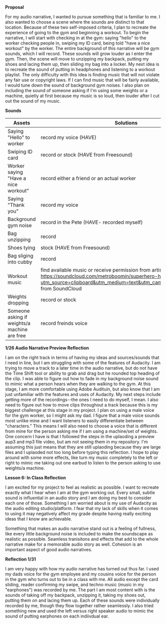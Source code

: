 **Proposal**

For my audio narrative, I wanted to pursue something that is familiar to me. I also wanted to choose a scene where the sounds are distinct to that location. Because of these two self-imposed criteria, I plan to recreate the experience of going to the gym and beginning a workout. To begin the narrative, I will start with checking in at the gym: saying "hello" to the worker checking people in, swiping my ID card, being told "have a nice workout" by the worker. The entire background of this narrative will be gym sounds, which I will record. These sounds will grow louder as I enter the gym. Then, the scene will move to unzipping my backpack, putting my shoes  and lacing them up, then sliding my bag into a locker. My next idea is to recreate the sound of putting in headphones and listening to a workout playlist. The only difficulty with this idea is finding music that will not violate any fair use or copyright laws. If I can find music that will be fairly available, I would tune down the sound of background gym noises. I also plan on including the sound of someone asking if I'm using some weights or a machine, quietly at first because my music is so loud, then louder after I cut out the sound of my music. 

**Sounds**

| **Assets** | **Solutions** | 
| ---------- | ------------- |
| Saying "Hello" to worker | record my voice (HAVE) |
| Swiping ID card | record or stock (HAVE from Freesound) | 
| Worker saying "Have a nice workout" | record either a friend or an actual worker |
| Saying "Thank you" | record my voice |
| Background gym noise | record in the Pete (HAVE- recorded myself) |
| Bag unzipping | record |
| Shoes tying | stock (HAVE from Freesound) |
| Bag sliging into cubby | record |
| Workout music | find available music or receive permission from artist https://soundcloud.com/metroboomin/superhero-heroes-villains?utm_source=clipboard&utm_medium=text&utm_campaign=social_sharing from SoundCloud|
| Weights dropping | record or stock |
| Someone asking if weights/a machine are free | record freinds voice | 

**1/26 Audio Narrative Preview Reflection**

I am on the right track in terms of having my ideas and sources/sounds that I need in line, but I am struggling with some of the features of Audacity. I am trying to move a track to a later time in the audio narrative, but do not have the Time Shift tool or ability to grab and drag but he rounded top heading of the clip. I was able to figure out how to fade in my background noise sound to mimic what a person hears when they are walking to the gym. At this stage, I am more comfortable using Adobe Audituin, but also know that I am just unfamiliar with the features and uses of Audacity. My next steps include getting more of the recordings--the ones I need to do myself, I mean. I also need to figure out how to move clips throughout a track because this is my biggest challenge at this stage in my project. I plan on using a male voice for the gym worker, so I might ask my dad. I figure that a male voice sounds most unlike mine and I want listeners to easily differentiate between "characters." This means I will also need to choose a voice that is different from mine for the person asking me if I am using a machine/set of weights. One concern I have is that I followed the steps in the uplaoding a preview aup3 and mp3 file video, but am not seeing them in my repository. I'm assuming this just means that they are still uplaoding because they are large files and I uplaoded not too long before typing this reflection. I hope to play around with some more effects, like turn my music completely to the left or right to mimic me taking out one earbud to listen to the person asking to use weights/a machine. 

**Lesson 6: In Class Reflection**

I am excited for my project to feel as realistic as possible. I want to recreate exactly what I hear when I am at the gym working out. Every small, subtle sound is influential in an audio story and I am doing my best to consider each one of those. Something I am worried about is my use of Audacity as the audio editing studio/platform. I fear that my lack of skills when it comes to using it may negatively affect my grade despite having really exciting ideas that I know are achievable. 

Something that makes an audio narrative stand out is a feeling of fullness, like every little background noise is included to make the soundscape as realistic as possible. Seamless tranisitons and effects that add to the whole narrative make for a memorable audio story as well. Cohesion is an important aspect of good audio narratives. 

**Reflection 1/31**

I am very happy with how my audio narrative has turned out thus far. I used my dads voice for the gym employee and my cousins voice for the person in the gym who turns out to be in a class with me. All audio except the card sliding, reader confirming my swipe, and techno music (music in my "earphones") was recorded by me. The part I am most content with is the sounds of taking off my backpack, unzipping it, taking my shoes out, putting them on and lacing them up. Each of these sounds were individually recorded by me, though they flow together rather seamlessly. I also tried something new and used the left versus right speaker audio to mimic the sound of putting earphones on each indiivdual ear. 
